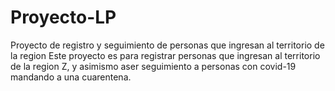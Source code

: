# Proyecto-LP
Proyecto de registro y seguimiento de personas que ingresan al territorio de la region
Este proyecto es para registrar personas que ingresan al territorio de la region Z, y asimismo aser seguimiento a personas con covid-19 mandando a una cuarentena.
